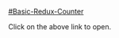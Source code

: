 [#Basic-Redux-Counter](https://Basic-redux-counter-reactjs-thakurbhanu021.surge.sh)

Click on the above link to open.
